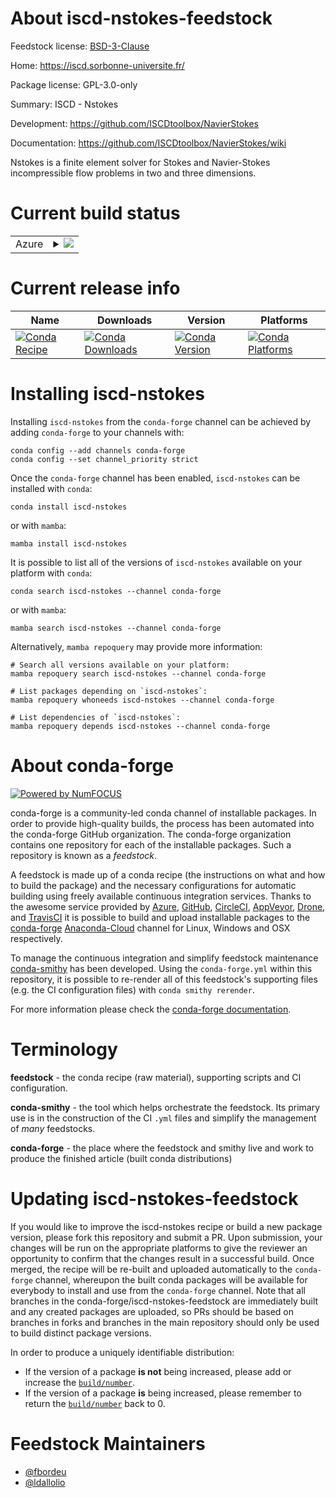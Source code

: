 About iscd-nstokes-feedstock
============================

Feedstock license: [BSD-3-Clause](https://github.com/conda-forge/iscd-nstokes-feedstock/blob/main/LICENSE.txt)

Home: https://iscd.sorbonne-universite.fr/

Package license: GPL-3.0-only

Summary: ISCD - Nstokes

Development: https://github.com/ISCDtoolbox/NavierStokes

Documentation: https://github.com/ISCDtoolbox/NavierStokes/wiki

Nstokes is a finite element solver for Stokes and Navier-Stokes incompressible flow problems in two and three dimensions.


Current build status
====================


<table>
    
  <tr>
    <td>Azure</td>
    <td>
      <details>
        <summary>
          <a href="https://dev.azure.com/conda-forge/feedstock-builds/_build/latest?definitionId=18964&branchName=main">
            <img src="https://dev.azure.com/conda-forge/feedstock-builds/_apis/build/status/iscd-nstokes-feedstock?branchName=main">
          </a>
        </summary>
        <table>
          <thead><tr><th>Variant</th><th>Status</th></tr></thead>
          <tbody><tr>
              <td>linux_64</td>
              <td>
                <a href="https://dev.azure.com/conda-forge/feedstock-builds/_build/latest?definitionId=18964&branchName=main">
                  <img src="https://dev.azure.com/conda-forge/feedstock-builds/_apis/build/status/iscd-nstokes-feedstock?branchName=main&jobName=linux&configuration=linux%20linux_64_" alt="variant">
                </a>
              </td>
            </tr><tr>
              <td>osx_64</td>
              <td>
                <a href="https://dev.azure.com/conda-forge/feedstock-builds/_build/latest?definitionId=18964&branchName=main">
                  <img src="https://dev.azure.com/conda-forge/feedstock-builds/_apis/build/status/iscd-nstokes-feedstock?branchName=main&jobName=osx&configuration=osx%20osx_64_" alt="variant">
                </a>
              </td>
            </tr>
          </tbody>
        </table>
      </details>
    </td>
  </tr>
</table>

Current release info
====================

| Name | Downloads | Version | Platforms |
| --- | --- | --- | --- |
| [![Conda Recipe](https://img.shields.io/badge/recipe-iscd--nstokes-green.svg)](https://anaconda.org/conda-forge/iscd-nstokes) | [![Conda Downloads](https://img.shields.io/conda/dn/conda-forge/iscd-nstokes.svg)](https://anaconda.org/conda-forge/iscd-nstokes) | [![Conda Version](https://img.shields.io/conda/vn/conda-forge/iscd-nstokes.svg)](https://anaconda.org/conda-forge/iscd-nstokes) | [![Conda Platforms](https://img.shields.io/conda/pn/conda-forge/iscd-nstokes.svg)](https://anaconda.org/conda-forge/iscd-nstokes) |

Installing iscd-nstokes
=======================

Installing `iscd-nstokes` from the `conda-forge` channel can be achieved by adding `conda-forge` to your channels with:

```
conda config --add channels conda-forge
conda config --set channel_priority strict
```

Once the `conda-forge` channel has been enabled, `iscd-nstokes` can be installed with `conda`:

```
conda install iscd-nstokes
```

or with `mamba`:

```
mamba install iscd-nstokes
```

It is possible to list all of the versions of `iscd-nstokes` available on your platform with `conda`:

```
conda search iscd-nstokes --channel conda-forge
```

or with `mamba`:

```
mamba search iscd-nstokes --channel conda-forge
```

Alternatively, `mamba repoquery` may provide more information:

```
# Search all versions available on your platform:
mamba repoquery search iscd-nstokes --channel conda-forge

# List packages depending on `iscd-nstokes`:
mamba repoquery whoneeds iscd-nstokes --channel conda-forge

# List dependencies of `iscd-nstokes`:
mamba repoquery depends iscd-nstokes --channel conda-forge
```


About conda-forge
=================

[![Powered by
NumFOCUS](https://img.shields.io/badge/powered%20by-NumFOCUS-orange.svg?style=flat&colorA=E1523D&colorB=007D8A)](https://numfocus.org)

conda-forge is a community-led conda channel of installable packages.
In order to provide high-quality builds, the process has been automated into the
conda-forge GitHub organization. The conda-forge organization contains one repository
for each of the installable packages. Such a repository is known as a *feedstock*.

A feedstock is made up of a conda recipe (the instructions on what and how to build
the package) and the necessary configurations for automatic building using freely
available continuous integration services. Thanks to the awesome service provided by
[Azure](https://azure.microsoft.com/en-us/services/devops/), [GitHub](https://github.com/),
[CircleCI](https://circleci.com/), [AppVeyor](https://www.appveyor.com/),
[Drone](https://cloud.drone.io/welcome), and [TravisCI](https://travis-ci.com/)
it is possible to build and upload installable packages to the
[conda-forge](https://anaconda.org/conda-forge) [Anaconda-Cloud](https://anaconda.org/)
channel for Linux, Windows and OSX respectively.

To manage the continuous integration and simplify feedstock maintenance
[conda-smithy](https://github.com/conda-forge/conda-smithy) has been developed.
Using the ``conda-forge.yml`` within this repository, it is possible to re-render all of
this feedstock's supporting files (e.g. the CI configuration files) with ``conda smithy rerender``.

For more information please check the [conda-forge documentation](https://conda-forge.org/docs/).

Terminology
===========

**feedstock** - the conda recipe (raw material), supporting scripts and CI configuration.

**conda-smithy** - the tool which helps orchestrate the feedstock.
                   Its primary use is in the construction of the CI ``.yml`` files
                   and simplify the management of *many* feedstocks.

**conda-forge** - the place where the feedstock and smithy live and work to
                  produce the finished article (built conda distributions)


Updating iscd-nstokes-feedstock
===============================

If you would like to improve the iscd-nstokes recipe or build a new
package version, please fork this repository and submit a PR. Upon submission,
your changes will be run on the appropriate platforms to give the reviewer an
opportunity to confirm that the changes result in a successful build. Once
merged, the recipe will be re-built and uploaded automatically to the
`conda-forge` channel, whereupon the built conda packages will be available for
everybody to install and use from the `conda-forge` channel.
Note that all branches in the conda-forge/iscd-nstokes-feedstock are
immediately built and any created packages are uploaded, so PRs should be based
on branches in forks and branches in the main repository should only be used to
build distinct package versions.

In order to produce a uniquely identifiable distribution:
 * If the version of a package **is not** being increased, please add or increase
   the [``build/number``](https://docs.conda.io/projects/conda-build/en/latest/resources/define-metadata.html#build-number-and-string).
 * If the version of a package **is** being increased, please remember to return
   the [``build/number``](https://docs.conda.io/projects/conda-build/en/latest/resources/define-metadata.html#build-number-and-string)
   back to 0.

Feedstock Maintainers
=====================

* [@fbordeu](https://github.com/fbordeu/)
* [@ldallolio](https://github.com/ldallolio/)

